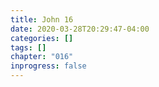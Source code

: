 ```yaml
---
title: John 16
date: 2020-03-28T20:29:47-04:00
categories: []
tags: []
chapter: "016"
inprogress: false
---
```


